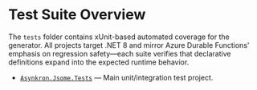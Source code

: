 # Test Suite Overview

The `tests` folder contains xUnit-based automated coverage for the generator. All projects target .NET 8 and mirror Azure Durable Functions' emphasis on regression safety—each suite verifies that declarative definitions expand into the expected runtime behavior.

- [`Asynkron.Jsome.Tests`](Asynkron.Jsome.Tests/context.md) — Main unit/integration test project.
